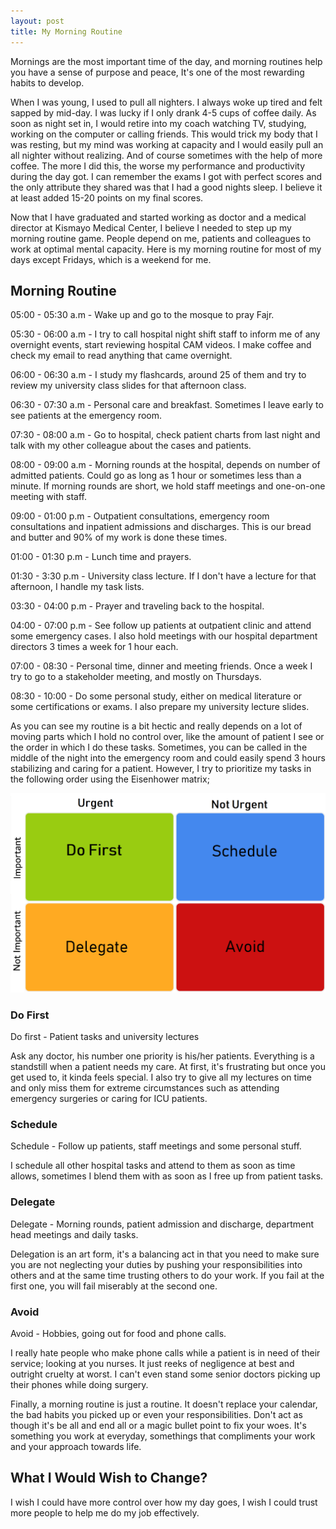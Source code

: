 ```yaml
---
layout: post
title: My Morning Routine
---
```




Mornings are the most important time of the day, and morning routines help you have a sense of purpose and peace, It's one of the most rewarding habits to develop. 

When I was young, I used to pull all nighters. I always woke up tired and felt sapped by mid-day. I was lucky if I only drank 4-5 cups of coffee daily. As soon as night set in, I would retire into my coach watching TV, studying, working on the computer or calling friends. This would trick my body that I was resting, but my mind was working at capacity and I would easily pull an all nighter without realizing. And of course sometimes with the help of more coffee. The more I did this, the worse my performance and productivity during the day got. I can remember the exams I got with perfect scores and the only attribute they shared was that I had a good nights sleep. I believe it at least added 15-20 points on my final scores.

Now that I have graduated and started working as doctor and a medical director at Kismayo Medical Center, I believe I needed to step up my morning routine game. People depend on me, patients and colleagues to work at optimal mental capacity. Here is my morning routine for most of my days except Fridays, which is a weekend for me.



## Morning Routine

05:00 - 05:30 a.m - Wake up and go to the mosque to pray Fajr.

05:30 - 06:00 a.m - I try to call hospital night shift staff to inform me of any overnight events, start reviewing hospital CAM videos. I make coffee and check my email to read anything that came overnight.

06:00 - 06:30 a.m - I study my flashcards, around 25 of them and try to review my university class slides for that afternoon class.

06:30 - 07:30 a.m - Personal care and breakfast. Sometimes I leave early to see patients at the emergency room.

07:30 - 08:00 a.m - Go to hospital, check patient charts from last night and talk with my other colleague about the cases and patients.

08:00 - 09:00 a.m - Morning rounds at the hospital, depends on number of admitted patients. Could go as long as 1 hour or sometimes less than a minute. If morning rounds are short, we hold staff meetings and one-on-one meeting with staff.

09:00 - 01:00 p.m - Outpatient consultations, emergency room consultations and inpatient admissions and discharges. This is our bread and butter and 90% of my work is done these times. 

01:00 - 01:30 p.m - Lunch time and prayers.

01:30 - 3:30 p.m - University class lecture. If I don't have a lecture for that afternoon, I handle my task lists.

03:30 - 04:00 p.m -  Prayer and traveling back to the hospital.

04:00 - 07:00 p.m -  See follow up patients at outpatient clinic and attend some emergency cases. I also hold meetings with our hospital department directors 3 times a week for 1 hour each.

07:00 - 08:30 - Personal time, dinner and meeting friends. Once a week I try to go to a stakeholder meeting, and mostly on Thursdays.

08:30 - 10:00 - Do some personal study, either on medical literature or some certifications or exams. I also prepare my university lecture slides.



As you can see my routine is a bit hectic and really depends on a lot of moving parts which I hold no control over, like the amount of patient I see or the order in which I do these tasks. Sometimes, you can be called in the middle of the night into the emergency room and could easily spend 3 hours stabilizing and caring for a patient. However, I try to prioritize my tasks in the following order using the Eisenhower matrix;

![The Eisenhower Matrix](static/img/Eisenhower-Matrix.png) 

### Do First

Do first - Patient tasks and university lectures

Ask any doctor, his number one priority is his/her patients. Everything is a standstill when a patient needs my care. At first, it's frustrating but once you get used to, it kinda feels special. I also try to give all my lectures on time and only miss them for extreme circumstances such as attending emergency surgeries or caring for ICU patients.

### Schedule

Schedule - Follow up patients, staff meetings and some personal stuff.

I schedule all other hospital tasks and attend to them as soon as time allows, sometimes I blend them with as soon as I free up from patient tasks.

### Delegate

Delegate - Morning rounds, patient admission and discharge, department head meetings and daily tasks.

Delegation is an art form, it's a balancing act in that you need to make sure you are not neglecting your duties by pushing your responsibilities into others and at the same time trusting others to do your work. If you fail at the first one, you will fail miserably at the second one.

### Avoid

Avoid - Hobbies, going out for food and phone calls.

I really hate people who make phone calls while a patient is in need of their service; looking at you nurses. It just reeks of negligence at best and outright cruelty at worst. I can't even stand some senior doctors picking up their phones while doing surgery. 



Finally, a morning routine is just a routine. It doesn't replace your calendar, the bad habits you picked up or even your responsibilities. Don't act as though it's be all and end all or a magic bullet point to fix your woes. It's something you work at everyday, somethings that compliments your work and your approach towards life. 



## What I Would Wish to Change? 

I wish I could have more control over how my day goes, I wish I could trust more people to help me do my job effectively. 
